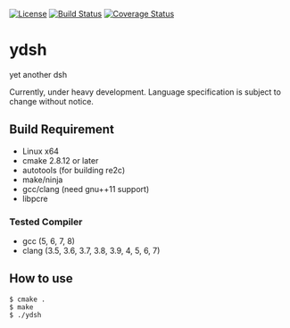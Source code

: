 
[![License](https://img.shields.io/badge/license-Apache%202-blue.svg)](#license)
[![Build Status](https://travis-ci.org/sekiguchi-nagisa/ydsh.svg?branch=master)](https://travis-ci.org/sekiguchi-nagisa/ydsh)
[![Coverage Status](https://coveralls.io/repos/github/sekiguchi-nagisa/ydsh/badge.svg?branch=master)](https://coveralls.io/github/sekiguchi-nagisa/ydsh?branch=master)

# ydsh
yet another dsh

Currently, under heavy development.
Language specification is subject to change without notice. 

## Build Requirement
* Linux x64
* cmake 2.8.12 or later
* autotools (for building re2c)
* make/ninja
* gcc/clang (need gnu++11 support)
* libpcre

### Tested Compiler
* gcc (5, 6, 7, 8)
* clang (3.5, 3.6, 3.7, 3.8, 3.9, 4, 5, 6, 7)

## How to use

```
$ cmake .
$ make
$ ./ydsh
```
